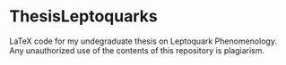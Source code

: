 # ThesisLeptoquarks

LaTeX code for my undegraduate thesis on Leptoquark Phenomenology. Any unauthorized use of the contents of this repository is plagiarism.
